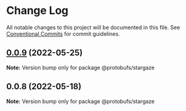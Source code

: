 # Change Log

All notable changes to this project will be documented in this file.
See [Conventional Commits](https://conventionalcommits.org) for commit guidelines.

## [0.0.9](https://github.com/pyramation/protobufs/compare/@protobufs/stargaze@0.0.8...@protobufs/stargaze@0.0.9) (2022-05-25)

**Note:** Version bump only for package @protobufs/stargaze





## 0.0.8 (2022-05-18)

**Note:** Version bump only for package @protobufs/stargaze
